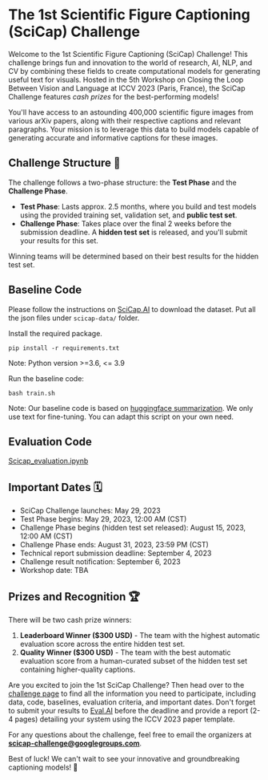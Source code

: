 # The 1st Scientific Figure Captioning (SciCap) Challenge

Welcome to the 1st Scientific Figure Captioning (SciCap) Challenge! This challenge brings fun and innovation to the world of research, AI, NLP, and CV by combining these fields to create computational models for generating useful text for visuals. Hosted in the 5th Workshop on Closing the Loop Between Vision and Language at ICCV 2023 (Paris, France), the SciCap Challenge features *cash prizes* for the best-performing models!

You'll have access to an astounding 400,000 scientific figure images from various arXiv papers, along with their respective captions and relevant paragraphs. Your mission is to leverage this data to build models capable of generating accurate and informative captions for these images.

## Challenge Structure 🚀

The challenge follows a two-phase structure: the **Test Phase** and the **Challenge Phase**.

- **Test Phase**: Lasts approx. 2.5 months, where you build and test models using the provided training set, validation set, and **public test set**.
- **Challenge Phase**: Takes place over the final 2 weeks before the submission deadline. A **hidden test set** is released, and you'll submit your results for this set.

Winning teams will be determined based on their best results for the hidden test set.


## Baseline Code

Please follow the instructions on [SciCap.AI](http://scicap.ai/) to download the dataset. 
Put all the json files under `scicap-data/` folder.

Install the required package. 
```
pip install -r requirements.txt
```
Note: Python version >=3.6, <= 3.9

Run the baseline code:
```
bash train.sh
```
Note: Our baseline code is based on [huggingface summarization](https://github.com/huggingface/transformers/tree/main/examples/pytorch/summarization). We only use text for fine-tuning. You can adapt this script on your own need.

## Evaluation Code

[Scicap_evaluation.ipynb](Scicap_evaluation.ipynb)


## Important Dates 🗓️

- SciCap Challenge launches: May 29, 2023
- Test Phase begins: May 29, 2023, 12:00 AM (CST)
- Challenge Phase begins (hidden test set released): August 15, 2023, 12:00 AM (CST)
- Challenge Phase ends: August 31, 2023, 23:59 PM (CST)
- Technical report submission deadline: September 4, 2023
- Challenge result notification: September 6, 2023
- Workshop date: TBA

## Prizes and Recognition 🏆

There will be two cash prize winners:

1. **Leaderboard Winner ($300 USD)** - The team with the highest automatic evaluation score across the entire hidden test set.
2. **Quality Winner ($300 USD)** - The team with the best automatic evaluation score from a human-curated subset of the hidden test set containing higher-quality captions.

Are you excited to join the 1st SciCap Challenge? Then head over to the [challenge page](https://github.com/Crowd-AI-Lab/figure-captioning-challenge) to find all the information you need to participate, including data, code, baselines, evaluation criteria, and important dates. Don't forget to submit your results to [Eval.AI](https://eval.ai/web/challenges/challenge-page/2012/overview) before the deadline and provide a report (2-4 pages) detailing your system using the ICCV 2023 paper template.

For any questions about the challenge, feel free to email the organizers at [**scicap-challenge@googlegroups.com**](mailto:scicap-challenge%40googlegroups.com).

Best of luck! We can't wait to see your innovative and groundbreaking captioning models! 🌟
